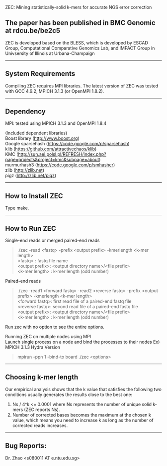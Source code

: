 ZEC: Mining statistically-solid k-mers for accurate NGS error correction

The paper has been published in BMC Genomic at rdcu.be/be2c5
---

ZEC is developed based on the BLESS, which is developed by ESCAD Group, Computational Comparative Genomics Lab, and IMPACT Group in Univsersity of Illinois at Urbana-Champaign

--------------------------------------------------
System Requirements
--------------------------------------------------
Compiling ZEC requires MPI libraries. The latest version of ZEC was tested
with GCC 4.9.2, MPICH 3.1.3 (or OpenMPI 1.8.2).

--------------------------------------------------
Dependency
--------------------------------------------------
MPI: tested using MPICH 3.1.3 and OpenMPI 1.8.4

(Included dependent libraries)<br>
Boost library (http://www.boost.org)<br>
Google sparsehash (https://code.google.com/p/sparsehash)<br>
klib (https://github.com/attractivechaos/klib)<br>
KMC (http://sun.aei.polsl.pl/REFRESH/index.php?page=projects&project=kmc&subpage=about)<br>
murmurhash3 (https://code.google.com/p/smhasher)<br>
zlib (http://zlib.net)<br>
pigz (http://zlib.net/pigz)<br>

--------------------------------------------------
How to Install ZEC 
--------------------------------------------------
Type make.

--------------------------------------------------
How to Run ZEC 
--------------------------------------------------
Single-end reads or merged paired-end reads
> ./zec -read &#60;fastq&#62; -prefix &#60;output prefix&#62; -kmerlength &#60;k-mer length&#62;<br>
&#60;fastq&#62;        : fastq file name<br>
&#60;output prefix&#62;: &#60;output directory name&#62;/&#60;file prefix&#62;<br>
&#60;k-mer length&#62; : k-mer length (odd number)<br>

Paired-end reads<br>
> ./zec -read1 &#60;forward fastq&#62; -read2 &#60;reverse fastq&#62; -prefix &#60;output prefix&#62; -kmerlength &#60;k-mer length&#62;<br>
&#60;forward fastq&#62;: first read file of a paired-end fastq file<br>
&#60;reverse fastq&#62;: second read file of a paired-end fastq file<br>
&#60;output prefix&#62;: &#60;output directory name&#62;/&#60;file prefix&#62;<br>
&#60;k-mer length&#62; : k-mer length (odd number)<br>

Run zec with no option to see the entire options.<br>

Running ZEC on multiple nodes using MPI<br>
Launch single process on a node and bind the processes to their nodes
Ex) MPICH 3.1.3 Hydra Version<br>
> mpirun -ppn 1 -bind-to board ./zec &#60;options&#62;

--------------------------------------------------
Choosing k-mer length
--------------------------------------------------
Our empirical analysis shows that the k value that satisfies the following two conditions usually generates the results close to the best one:
1) Ns / 4^k &#60;= 0.0001 where Ns represents the number of unique solid k-mers (ZEC reports Ns).
2) Number of corrected bases becomes the maximum at the chosen k value, which means you need to increase k as long as the number of corrected reads increases.

--------------------------------------------------
Bug Reports:
--------------------------------------------------
Dr. Zhao &#60;s080011 AT e.ntu.edu.sg&#62;
